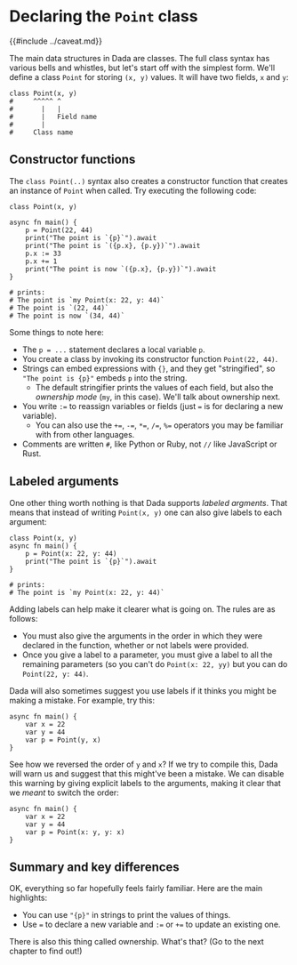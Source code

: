 # Declaring the `Point` class

{{#include ../caveat.md}}

The main data structures in Dada are classes. The full class syntax has various bells and whistles, but let's start off with the simplest form. We'll define a class `Point` for storing `(x, y)` values. It will have two fields, `x` and `y`:

```
class Point(x, y)
#     ^^^^^ ^
#       |   |
#       |   Field name
#       |
#     Class name
```

## Constructor functions

The `class Point(..)` syntax also creates a constructor function that creates an instance of `Point` when called. Try executing the following code:

```
class Point(x, y)

async fn main() {
    p = Point(22, 44)
    print("The point is `{p}`").await
    print("The point is `({p.x}, {p.y})`").await
    p.x := 33
    p.x += 1
    print("The point is now `({p.x}, {p.y})`").await
}

# prints:
# The point is `my Point(x: 22, y: 44)`
# The point is `(22, 44)`
# The point is now `(34, 44)`
```

Some things to note here:

* The `p = ...` statement declares a local variable `p`.
* You create a class by invoking its constructor function `Point(22, 44)`.
* Strings can embed expressions with `{}`, and they get "stringified", so `"The point is {p}"` embeds `p` into the string.
    * The default stringifier prints the values of each field, but also the *ownership mode* (`my`, in this case). We'll talk about ownership next.
* You write `:=` to reassign variables or fields (just `=` is for declaring a new variable).
    * You can also use the `+=`, `-=`, `*=`, `/=`, `%=` operators you may be familiar with from other languages.
* Comments are written `#`, like Python or Ruby, not `//` like JavaScript or Rust.

## Labeled arguments

One other thing worth nothing is that Dada supports *labeled argments*. That means that instead of writing `Point(x, y)` one can also give labels to each argument:

```
class Point(x, y)
async fn main() {
    p = Point(x: 22, y: 44)
    print("The point is `{p}`").await
}

# prints:
# The point is `my Point(x: 22, y: 44)`
```

Adding labels can help make it clearer what is going on. The rules are as follows:

* You must also give the arguments in the order in which they were declared in the function, whether or not labels were provided.
* Once you give a label to a parameter, you must give a label to all the remaining parameters (so you can't do `Point(x: 22, yy)` but you can do `Point(22, y: 44)`.

Dada will also sometimes suggest you use labels if it thinks you might be making a mistake. For example, try this:

```
async fn main() {
    var x = 22
    var y = 44
    var p = Point(y, x)
}
```

See how we reversed the order of `y` and `x`? If we try to compile this, Dada will warn us and suggest that this might've been a mistake. We can disable this warning by giving explicit labels to the arguments, making it clear that we *meant* to switch the order:


```
async fn main() {
    var x = 22
    var y = 44
    var p = Point(x: y, y: x)
}
```

## Summary and key differences

OK, everything so far hopefully feels fairly familiar. Here are the main highlights:

* You can use `"{p}"` in strings to print the values of things.
* Use `=` to declare a new variable and `:=` or `+=` to update an existing one.

There is also this thing called ownership. What's that? (Go to the next chapter to find out!)
